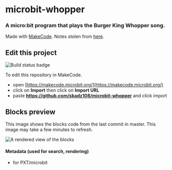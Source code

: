 # microbit-whopper

### A micro:bit program that plays the Burger King Whopper song.

Made with [MakeCode](https://makecode.microbit.org).
Notes stolen from [here](https://musescore.com/user/35345831/scores/9803827).


## Edit this project 
![Build status badge](https://github.com/skadz108/microbit-whopper/workflows/MakeCode/badge.svg)

To edit this repository in MakeCode.

* open [https://makecode.microbit.org/](https://makecode.microbit.org/)
* click on **Import** then click on **Import URL**
* paste **https://github.com/skadz108/microbit-whopper** and click import

## Blocks preview

This image shows the blocks code from the last commit in master.
This image may take a few minutes to refresh.

![A rendered view of the blocks](https://github.com/skadz108/microbit-whopper/raw/master/.github/makecode/blocks.png)
#### Metadata (used for search, rendering)

* for PXT/microbit
<script src="https://makecode.com/gh-pages-embed.js"></script><script>makeCodeRender("{{ site.makecode.home_url }}", "{{ site.github.owner_name }}/{{ site.github.repository_name }}");</script>


